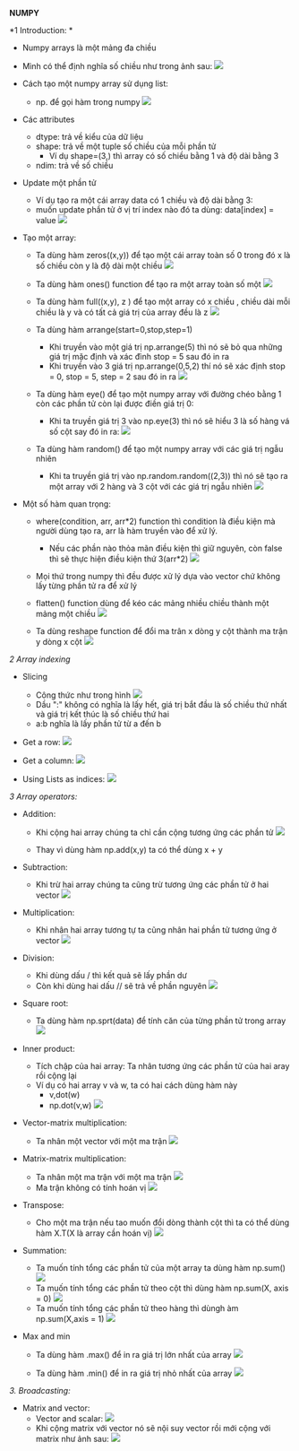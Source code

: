 **NUMPY**

*1 Introduction: * 
* Numpy arrays là một mảng đa chiều
* Mình có thể định nghĩa số chiều như trong ảnh sau:
    ![](https://i.imgur.com/FHFTMDt.png)

* Cách tạo một numpy array sử dụng list: 
    * np. để gọi hàm trong numpy
    ![](https://i.imgur.com/rz2htrH.png)

* Các attributes 
    * dtype: trả về kiểu của dữ liệu
    * shape: trả về một tuple số chiều của mỗi phần tử
        * Ví dụ shape=(3,) thì array có số chiều bằng 1 và độ dài bằng 3
    * ndim: trả về số chiều 
    

    
* Update một phần tử
    * Ví dụ tạo ra một cái array data có 1 chiều và độ dài bằng 3:
    * muốn update phần tử ở vị trí index nào đó ta dùng: data[index] = value
     ![](https://i.imgur.com/3PqF7op.png)

* Tạo một array:
    * Ta dùng hàm zeros((x,y)) để tạo một cái array toàn số 0 trong đó x là số chiều còn y là độ dài một chiều
    ![](https://i.imgur.com/LfEcJE9.png)

    * Ta dùng hàm ones() function để tạo ra một array toàn số một
    ![](https://i.imgur.com/4cYUkgn.png)

    * Ta dùng hàm full((x,y), z ) để tạo một array có x chiều , chiều dài mỗi chiều là y và có tất cả giá trị của array đều là z
    ![](https://i.imgur.com/foby5jl.png)
    * Ta dùng hàm arrange(start=0,stop,step=1)
        * Khi truyền vào một giá trị np.arrange(5) thì nó sẽ bỏ qua những giá trị mặc định và xác đình stop = 5 sau đó in ra
        * Khi truyền vào 3 giá trị np.arrange(0,5,2) thí nó sẽ xác định stop = 0, stop = 5, step = 2 sau đó in ra
        ![](https://i.imgur.com/ZH0qHgH.png)

    * Ta dùng hàm eye() để tạo một numpy array với đường chéo bằng 1 còn các phần tử còn lại được điền giá trị 0:
        * Khi ta truyền giá trị 3 vào np.eye(3) thì nó sẽ hiểu 3 là số hàng vá số cột say đó in ra:
        ![](https://i.imgur.com/JSMtQsr.png)

    * Ta dùng hàm random() để tạo một numpy array với các giá trị ngẫu nhiên
        * Khi ta truyền giá trị vào np.random.random((2,3)) thì nó sẽ tạo ra một array với 2 hàng và 3 cột với các giá trị ngẫu nhiên
    ![](https://i.imgur.com/4Fmx7TA.png)

* Một số hàm quan trọng:
    * where(condition, arr, arr*2) function thì condition là điều kiện mà người dùng tạo ra, arr là hàm truyền vào để xử lý. 
        * Nếu các phần nào thỏa mãn điều kiện thì giữ nguyên, còn false thì sẽ thực hiện điều kiện thứ 3(arr*2)
        ![](https://i.imgur.com/6dNtHoh.png)

    * Mọi thứ trong numpy thì đều được xử lý dựa vào vector chứ không lấy từng phần tử ra để xử lý
    * flatten() function dùng để kéo các mảng nhiều chiều thành một mảng một chiều
    ![](https://i.imgur.com/3K1zHtT.png)

    * Ta dùng reshape function để đổi ma trân x dòng y cột thành ma trận y dòng x cột
    ![](https://i.imgur.com/fZ3r4S3.png)

*2 Array indexing*
* Slicing
    * Công thức như trong hình
    ![](https://i.imgur.com/cZAFgcf.png)  
    * Dầu ":" không có nghĩa là lấy hết, giá trị bắt đầu là số chiều thứ nhất và giá trị kết thúc là số chiều thứ hai
    * a:b nghĩa là lấy phần tử từ a đến b 
    
* Get a row:
    ![](https://i.imgur.com/ZPAZ3tM.png)
* Get a column:
    ![](https://i.imgur.com/zPr3u24.png)
* Using Lists as indices:
![](https://i.imgur.com/FF5LPyQ.png)    

*3 Array operators:*
* Addition:
    * Khi cộng hai array chúng ta chỉ cần cộng tương ứng các phần tử
    ![](https://i.imgur.com/NduEFJw.png)

    * Thay vì dùng hàm np.add(x,y) ta có thể dùng x + y
* Subtraction:
    * Khi trừ hai array chúng ta cũng trừ tương ứng các phần tử ở hai vector
    ![](https://i.imgur.com/nClFZOH.png)

* Multiplication:
    * Khi nhân hai array tương tự ta cũng nhân hai phần tử tương  ứng ở vector 
    ![](https://i.imgur.com/VSXuEYj.png)

* Division:
    * Khi dùng dấu / thì kết quả sẽ lấy phần dư
    * Còn khi dùng hai dấu // sẽ trả về phần nguyên 
    ![](https://i.imgur.com/khci1sZ.png)

* Square root:
    * Ta dùng hàm np.sprt(data) để tính căn của từng phần tử trong array
    ![](https://i.imgur.com/eTnZWs2.png)

* Inner product:
    * Tích chập của hai array: Ta nhân tương ứng các phần tử của hai aray rồi cộng lại 
    * Ví dụ có hai array v và w, ta có hai cách dùng hàm này
        * v,dot(w)
        * np.dot(v,w)
       ![](https://i.imgur.com/zZtQnJH.png) 

* Vector-matrix multiplication:
    * Ta nhân một vector với một ma trận 
    ![](https://i.imgur.com/csPxSRe.png)

* Matrix-matrix multiplication:
    * Ta nhân một ma trận với một ma trận
    ![](https://i.imgur.com/66s96bl.png)
    * Ma trận không có tính hoán vị
    ![](https://i.imgur.com/BNSX69w.png)

* Transpose:
    * Cho một ma trận nếu tao muốn đổi dòng thành cột thì ta có thể dùng hàm X.T(X là array cần hoán vị)
    ![](https://i.imgur.com/3DLsQ3e.png)

* Summation:
    * Ta muốn tính tổng các phần tử của một array ta dùng hàm np.sum()
    ![](https://i.imgur.com/W6UoTFW.png)
    * Ta muốn tính tổng các phần tử theo cột thì dùng hàm np.sum(X, axis = 0)
    ![](https://i.imgur.com/VqrlGbz.png)
    * Ta muốn tính tổng các phần tử theo hàng thì dùngh àm np.sum(X,axis = 1)
    ![](https://i.imgur.com/PbMBIKg.png)
* Max and min
    * Ta dùng hàm .max() để in ra giá trị lớn nhất của array
    ![](https://i.imgur.com/N3ydiGD.png)

    * Ta dùng hàm .min() để in ra giá trị nhỏ nhất của array
    ![](https://i.imgur.com/9UcMA1Y.png)

*3. Broadcasting:*
* Matrix and vector:
    * Vector and scalar:
    ![](https://i.imgur.com/R7Q5iSq.png)
    * Khi cộng matrix với vector nó sẽ nội suy vector rồi mới cộng với matrix như ảnh sau:
    ![](https://i.imgur.com/Xm3YIa4.png)
